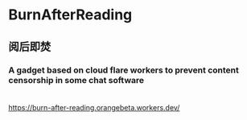 # BurnAfterReading
## 阅后即焚
### A gadget based on cloud flare workers to prevent content censorship in some chat software<br><br>
https://burn-after-reading.orangebeta.workers.dev/
